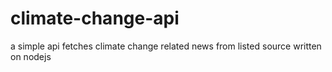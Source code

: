 # climate-change-api
a simple api fetches climate change related news from listed source written on nodejs 
